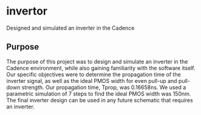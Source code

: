 # invertor
Designed and simulated an inverter in the Cadence

## Purpose
The purpose of this project was to design and simulate an inverter in the Cadence environment, while also gaining familiarity with the software itself. Our specific objectives were to determine the propagation time of the inverter signal, as well as the ideal PMOS width for even pull-up and pull-down strength. Our propagation time, Tprop, was 0.16658ns. We used a parametric simulation of 7 steps to find the ideal PMOS width was 150nm. The final inverter design can be used in any future schematic that requires an inverter. 
